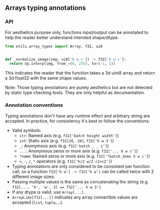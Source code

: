 ## Arrays typing annotations

### API

For aesthetics purpose only, functions input/output can be annotated to help the
reader better understand intended shape/dtype.

```python
from etils.array_types import Array, f32, ui8


def _normalize_image(img: ui8['h w c']) -> f32['h w c']:
  return np.interp(img, from_=(0, 255), to=(-1, 1))
```

This indicates the reader that the function takes a 3d uint8 array and return a
3d float32 with the same shape values.

Note: Those typing annotations are purely aesthetics but are not detected by
static type checking tools. They are only helpful as documentation.

### Annotation conventions

Typing annotations don't have any runtime effect and arbitrary string are
accepted. In practice, for consistency it's best to follow the conventions:

*   Valid symbols:
    *   `str`: Named axis (e.g. `f32['batch height width']`)
    *   `int`: Static axis (e.g. `f32[28, 28]`, `f32['h w 3']`)
    *   `_`: Anonymous axis (e.g. `f32['batch _ _ c']`)
    *   `...`: Anonymous zeros or more axis (e.g. `f32['... h w c']`)
    *   `*name`: Named zeros or more axis (e.g. `f32['*batch_dims h w c']`)
    *   `+`, `-`, `/`, `*` operators (e.g. `f32['h/2 w/2 c1+c2']`)
*   Typing annotations are only considered to be consistent per function call,
    so a function `f32['h w'] -> f32['h w']` can be called twice with 2
    different image sizes.
*   Passing multiple values is the same as concatenating the string (e.g.
    `f32[..., 'h', 'w', 3] == f32['... h w 3']`
*   If any dtype is valid, use `Array[...]`.
*   `ArrayLike[f32[...]]` indicates any array convertible values are accepted
    (`list`, `tuple`,...).
